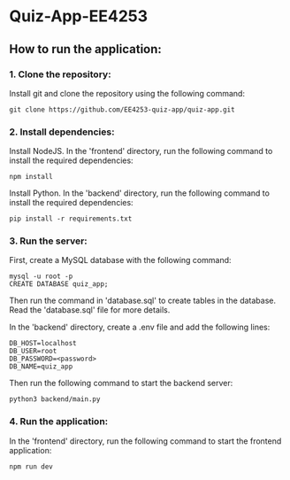 # Quiz-App-EE4253

## How to run the application:

### 1. Clone the repository:
Install git and clone the repository using the following command:
```
git clone https://github.com/EE4253-quiz-app/quiz-app.git
```

### 2. Install dependencies:
Install NodeJS. In the 'frontend' directory, run the following command to install the required dependencies:
```
npm install
```

Install Python. In the 'backend' directory, run the following command to install the required dependencies:
```
pip install -r requirements.txt
```

### 3. Run the server:
First, create a MySQL database with the following command:
```
mysql -u root -p 
CREATE DATABASE quiz_app;
```

Then run the command in 'database.sql' to create tables in the database. Read the 'database.sql' file for more details.

In the 'backend' directory, create a .env file and add the following lines:
```
DB_HOST=localhost
DB_USER=root
DB_PASSWORD=<password>
DB_NAME=quiz_app
```

Then run the following command to start the backend server:
```
python3 backend/main.py
```

### 4. Run the application:
In the 'frontend' directory, run the following command to start the frontend application:
```
npm run dev
```
